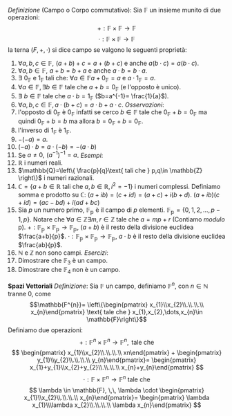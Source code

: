 *Definizione* (Campo o Corpo commutativo):
Sia $\mathbb{F}$ un insieme munito di due operazioni:
$$
+:\mathbb{F}\times \mathbb{F} \to \mathbb{F}
$$
$$
\cdot: \mathbb{F}\times \mathbb{F} \to \mathbb{F}
$$
la terna $(F,+,\cdot)$ si dice campo se valgono le seguenti proprietà:
1. $\forall a,b,c \in \mathbb{F}, \,\, (a+b)+c=a+(b+c)$ e anche $a(b\cdot c)=a(b\cdot c)$.
2. $\forall a,b \in \mathbb{F},\,\, a+b=b+a$ e anche $a\cdot b=b\cdot a$.
3. $\exists\,\,0_{\mathbb{F}}$ e $1_{\mathbb{F}}$ tali che: $\forall a\in \mathbb{F} a+0_{\mathbb{F}}=a$ e $a\cdot 1_{\mathbb{F}}=a$.
4. $\forall a\in \mathbb{F}, \, \exists b\in \mathbb{F}$ tale che $a+b=0_{\mathbb{F}}$ (e l'opposto è unico).
5. $\exists\,\,b \in \mathbb{F}$ tale che $a\cdot b = 1_{\mathbb{F}}$ ($b=a^{-1}= \frac{1}{a}$).
6. $\forall a,b,c \in \mathbb{F},\, a\cdot(b+c)=a\cdot b+a\cdot c$.
*Osservazioni*:
1. l'opposto di $0_{\mathbb{F}}$ è $0_{\mathbb{F}}$ infatti se cerco $b\in \mathbb{F}$ tale che $0_{\mathbb{F}}+b=0_{\mathbb{F}}$ ma quindi $0_{\mathbb{F}}+b=b$ ma allora $b=0_{\mathbb{F}}+b=0_{\mathbb{F}}$.
2. l'inverso di $1_{\mathbb{F}}$ è $1_{\mathbb{F}}$.
3. $-(-a)=a$.
4. $(-a)\cdot b= a\cdot(-b)=-(a\cdot b)$
5. Se $a\neq0, \,\, (a^{-1})^{-1}=a$.
*Esempi*:
1. $\mathbb{R}$ i numeri reali.
2. $\mathbb{Q}=\left\{ \frac{p}{q}\text{ tali che } p,q\in \mathbb{Z} \right\}$ i numeri razionali.
3. $\mathbb{C}=\{a+b \in \mathbb{R} \text{ tali che } a,b\in \mathbb{R}, i^2=-1\}$ i numeri complessi.
	Definiamo somma e prodotto su $\mathbb{C}$:
	$(a+ib)= (c+id)= (a+c)+i(b+d)$.
	$(a+ib)(c+id)= (ac-bd)+i(ad+bc)$
4. Sia $p$ un numero primo, $\mathbb{F_{p}}$ è il campo di $p$ elementi.
	$\mathbb{F_{p}}=\{0,1,2,\dots,p-1,p\}$.
	Notare che $\forall a\in \mathbb{Z} \exists m,r \in \mathbb{Z} \text{ tale che } a=mp+r$ (Contiamo *modulo* p).
	$+:\mathbb{F_{p}}\times \mathbb{F_{p}}\to \mathbb{F_{p}}$, $(a+b)$ è il resto della divisione euclidea $\frac{a+b}{p}$.
	$\cdot: \mathbb{F_{p}}\times \mathbb{F_{p}} \to \mathbb{F_{p}}$, $a\cdot b$ è il resto della divisione euclidea $\frac{ab}{p}$.
5. $\mathbb{N}$ e $\mathbb{Z}$ non sono campi.
*Esercizi*:
1. Dimostrare che $\mathbb{F}_{3}$ è un campo.
2. Dimostrare che $\mathbb{F}_{4}$ non è un campo.

**Spazi Vettoriali**
*Definizione*: Sia $\mathbb{F}$ un campo, definiamo $\mathbb{F}^{n}$, con $n\in \mathbb{N}$ tranne $0$, come $$\mathbb{F^{n}}= \left\{\begin{pmatrix} x_{1}\\x_{2}\\.\\.\\.\\ x_{n}\end{pmatrix} \text{ tale che } x_{1},x_{2},\dots,x_{n}\in \mathbb{F}\right\}$$
Definiamo due operazioni:
$$
+:\mathbb{F}^{n} \times \mathbb{F}^{n} \to \mathbb{F}^{n}, \text{ tale che }
$$
$$
\begin{pmatrix} x_{1}\\x_{2}\\.\\.\\.\\ xn\end{pmatrix} + \begin{pmatrix} y_{1}\\y_{2}\\.\\.\\.\\ y_{n}\end{pmatrix}= \begin{pmatrix} x_{1}+y_{1}\\x_{2}+y_{2}\\.\\.\\.\\ x_{n}+y_{n}\end{pmatrix}
$$
$$
\cdot:\mathbb{F} \times \mathbb{F}^{n} \to \mathbb{F}^{n} \text{ tale che }
$$
$$
\lambda \in \mathbb{F}, \,\, \lambda \cdot \begin{pmatrix} x_{1}\\x_{2}\\.\\.\\.\\ x_{n}\end{pmatrix}= \begin{pmatrix} \lambda x_{1}\\\lambda x_{2}\\.\\.\\.\\ \lambda x_{n}\end{pmatrix}
$$
